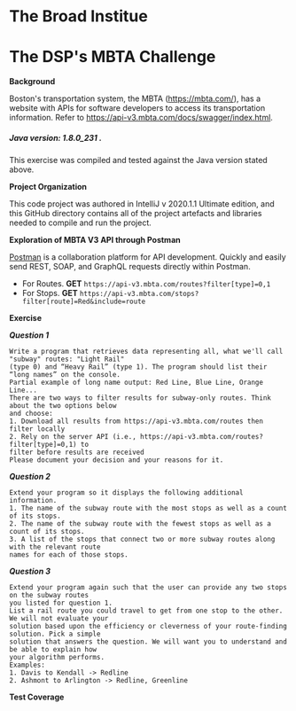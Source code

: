 # The Broad Institue

# The DSP's MBTA Challenge

**Background**

Boston's transportation system, the MBTA (https://mbta.com/), has a website with APIs for software developers to access its transportation information. Refer to
   https://api-v3.mbta.com/docs/swagger/index.html.
   
##### Java version:  1.8.0_231 . 

  This exercise was compiled and tested against the Java version stated above.
  
**Project Organization**

This code project was authored in IntelliJ v 2020.1.1 Ultimate edition, and this GitHub directory contains all of the project artefacts and libraries needed to compile and run the project.

**Exploration of MBTA V3 API through Postman**

[Postman](https://www.postman.com/) is a collaboration platform for API development. Quickly and easily send REST, SOAP, and GraphQL requests directly within Postman.

- For Routes. **GET** `https://api-v3.mbta.com/routes?filter[type]=0,1`
- For Stops. **GET** `https://api-v3.mbta.com/stops?filter[route]=Red&include=route`


**Exercise**

***Question 1***

``` 
Write a program that retrieves data representing all, what we'll call "subway" routes: "Light Rail"
(type 0) and “Heavy Rail” (type 1). The program should list their “long names” on the console.
Partial example of long name output: Red Line, Blue Line, Orange Line...
There are two ways to filter results for subway-only routes. Think about the two options below
and choose:
1. Download all results from https://api-v3.mbta.com/routes then filter locally
2. Rely on the server API (i.e., https://api-v3.mbta.com/routes?filter[type]=0,1) to
filter before results are received
Please document your decision and your reasons for it.
``` 


***Question 2***

```
Extend your program so it displays the following additional information.
1. The name of the subway route with the most stops as well as a count of its stops.
2. The name of the subway route with the fewest stops as well as a count of its stops.
3. A list of the stops that connect two or more subway routes along with the relevant route
names for each of those stops.
```

***Question 3***

```
Extend your program again such that the user can provide any two stops on the subway routes
you listed for question 1.
List a rail route you could travel to get from one stop to the other. We will not evaluate your
solution based upon the efficiency or cleverness of your route-finding solution. Pick a simple
solution that answers the question. We will want you to understand and be able to explain how
your algorithm performs.
Examples:
1. Davis to Kendall -> Redline
2. Ashmont to Arlington -> Redline, Greenline
```

**Test Coverage**
